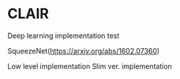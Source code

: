 # CLAIR
Deep learning implementation test


SqueezeNet(https://arxiv.org/abs/1602.07360)


Low level implementation
Slim ver. implementation
